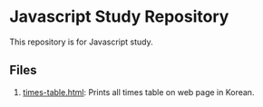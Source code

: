 # Javascript Study Repository

This repository is for Javascript study.

## Files
1. [times-table.html](https://github.com/ChaeWonKong/js-study/blob/master/times-table.html): Prints all times table on web page in Korean.